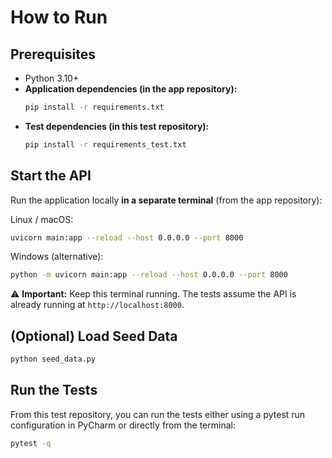 # How to Run

## Prerequisites
- Python 3.10+
- **Application dependencies (in the app repository):**
  ```bash
  pip install -r requirements.txt
  ```
- **Test dependencies (in this test repository):**
  ```bash
  pip install -r requirements_test.txt
  ```

## Start the API
Run the application locally **in a separate terminal** (from the app repository):

Linux / macOS:
```bash
uvicorn main:app --reload --host 0.0.0.0 --port 8000
```

Windows (alternative):
```bash
python -m uvicorn main:app --reload --host 0.0.0.0 --port 8000
```

⚠️ **Important:** Keep this terminal running. The tests assume the API is already running at `http://localhost:8000`.

## (Optional) Load Seed Data
```bash
python seed_data.py
```

## Run the Tests
From this test repository, you can run the tests either using a pytest run configuration in PyCharm or directly from the terminal:
```bash
pytest -q
```
